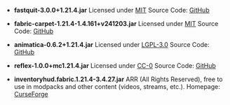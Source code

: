 - **fastquit-3.0.0+1.21.4.jar**
  Licensed under [MIT](https://opensource.org/licenses/MIT)
  Source Code: [GitHub](https://github.com/megabyte6/FastQuit)

- **fabric-carpet-1.21.4-1.4.161+v241203.jar**
  Licensed under [MIT](https://opensource.org/licenses/MIT)
  Source Code: [GitHub](https://github.com/gnembon/fabric-carpet)

- **animatica-0.6.2+1.21.4.jar**
  Licensed under [LGPL-3.0](https://opensource.org/licenses/LGPL-3.0)
  Source Code: [GitHub](https://github.com/Riflusso/Animatica)

- **reflex-1.0.0+mc1.21.4.jar**
  Licensed under [CC-0](https://creativecommons.org/publicdomain/zero/1.0/)
  Source Code: [GitHub](https://github.com/Tythee/Minecraft-Reflex)

- **inventoryhud.fabric.1.21.4-3.4.27.jar**
  ARR (All Rights Reserved), free to use in modpacks and other content (videos, streams, etc.).
  Homepage: [CurseForge](https://www.curseforge.com/minecraft/mc-mods/inventory-hud-forge)